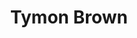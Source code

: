 ---
pid: NS181
title: Tymon Brown
location_transcription: norris square park
zipcode: '19124'
outside_phl: 
neighborhood: Juniata,Frankford,Feltonville
age: '15'
age_range: 13-19
instagram: 
image_file_name: NS_181.jpg
proposal_transcription: Put in better basketball courts
topic: Sports
topic_summary: '0'
type: Playground
keywords_other: Basketball Courts, Park
credit: 
image_labels: 
twitter: 
facebook: 
permalink: "/monuments/ns181/"
layout: item-page
---